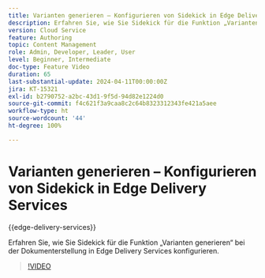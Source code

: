 ```yaml
---
title: Varianten generieren – Konfigurieren von Sidekick in Edge Delivery Services
description: Erfahren Sie, wie Sie Sidekick für die Funktion „Varianten generieren“ bei der Dokumenterstellung in Edge Delivery Services konfigurieren.
version: Cloud Service
feature: Authoring
topic: Content Management
role: Admin, Developer, Leader, User
level: Beginner, Intermediate
doc-type: Feature Video
duration: 65
last-substantial-update: 2024-04-11T00:00:00Z
jira: KT-15321
exl-id: b2790752-a2bc-43d1-9f5d-94d82e1224d0
source-git-commit: f4c621f3a9caa8c2c64b8323312343fe421a5aee
workflow-type: ht
source-wordcount: '44'
ht-degree: 100%

---
```


# Varianten generieren – Konfigurieren von Sidekick in Edge Delivery Services

{{edge-delivery-services}}

Erfahren Sie, wie Sie Sidekick für die Funktion „Varianten generieren“ bei der Dokumenterstellung in Edge Delivery Services konfigurieren.

>[!VIDEO](https://video.tv.adobe.com/v/3428306/?learn=on)

